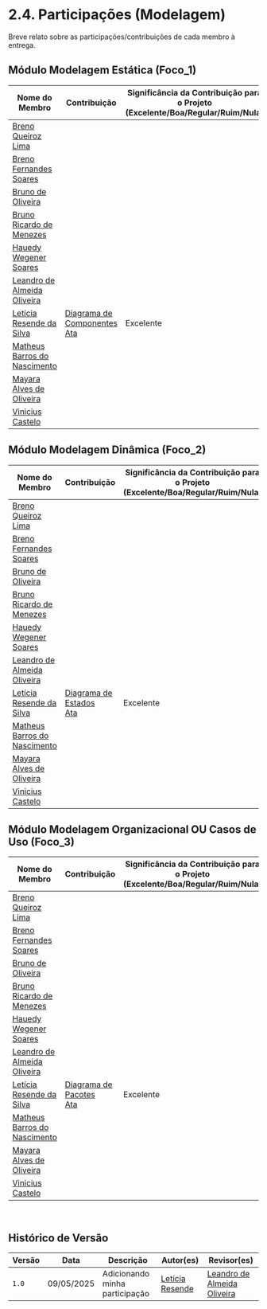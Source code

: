 # 2.4. Participações (Modelagem)

Breve relato sobre as participações/contribuições de cada membro à entrega. 

## Módulo Modelagem Estática (Foco_1)


| Nome do Membro                                                         | Contribuição                                             | Significância da Contribuição para o Projeto (Excelente/Boa/Regular/Ruim/Nula) |
| ---------------------------------------------------------------------- | -------------------------------------------------------- | ------------------------------------------------------------------------------ |
| [Breno Queiroz Lima](https://github.com/brenob6)   |  |  |
| [Breno Fernandes Soares](https://github.com/brenofrds)   |   |    |
| [Bruno de Oliveira](https://github.com/BrunoOLiveirax)  |   | |
| [Bruno Ricardo de Menezes](https://github.com/EhOBruno)  |      |       |
| [Hauedy Wegener Soares](https://github.com/HauedyWS)      |  |          |   
| [Leandro de Almeida Oliveira](https://github.com/leomitx10)          |  |   |
| [Letícia Resende da Silva ](https://github.com/LeticiaResende23) |<a href="https://unbarqdsw2025-1-turma01.github.io/2025.1-T01-_G4_QuemFazNiver_GostaDe_Entrega_02/#/Modelagem/2.1.2.DiagramaComponentes">Diagrama de Componentes</a> <br> <a href="https://unbarqdsw2025-1-turma01.github.io/2025.1-T01-_G4_QuemFazNiver_GostaDe_Entrega_02/#/Modelagem/2.5.1.reuniao1">Ata</a>  | Excelente |
| [Matheus Barros do Nascimento](https://github.com/Ninja-Haiyai)      |    |      |
| [Mayara Alves de Oliveira](https://github.com/Mayara-tech)   |    |  |
| [Vinicius Castelo](https://github.com/Vini47)   |   |    |      


## Módulo Modelagem Dinâmica (Foco_2)

| Nome do Membro                                                         | Contribuição                                             | Significância da Contribuição para o Projeto (Excelente/Boa/Regular/Ruim/Nula) |
| ---------------------------------------------------------------------- | -------------------------------------------------------- | ------------------------------------------------------------------------------ |
| [Breno Queiroz Lima](https://github.com/brenob6)   |  |  |
| [Breno Fernandes Soares](https://github.com/brenofrds)   |   |    |
| [Bruno de Oliveira](https://github.com/BrunoOLiveirax)  |   | |
| [Bruno Ricardo de Menezes](https://github.com/EhOBruno)  |      |       |
| [Hauedy Wegener Soares](https://github.com/HauedyWS)      |  |          |   
| [Leandro de Almeida Oliveira](https://github.com/leomitx10)          |  |   |
| [Letícia Resende da Silva ](https://github.com/LeticiaResende23) | <a href="https://unbarqdsw2025-1-turma01.github.io/2025.1-T01-_G4_QuemFazNiver_GostaDe_Entrega_02/#/Modelagem/2.2.4.DiagramaEstados">Diagrama de Estados</a> <br> <a href="https://unbarqdsw2025-1-turma01.github.io/2025.1-T01-_G4_QuemFazNiver_GostaDe_Entrega_02/#/Modelagem/2.5.1.reuniao1">Ata</a>    | Excelente  |
| [Matheus Barros do Nascimento](https://github.com/Ninja-Haiyai)      |    |      |
| [Mayara Alves de Oliveira](https://github.com/Mayara-tech)   |    |  |
| [Vinicius Castelo](https://github.com/Vini47)   |   |    |    


## Módulo Modelagem Organizacional OU Casos de Uso (Foco_3)
| Nome do Membro                                                         | Contribuição                                             | Significância da Contribuição para o Projeto (Excelente/Boa/Regular/Ruim/Nula) |
| ---------------------------------------------------------------------- | -------------------------------------------------------- | ------------------------------------------------------------------------------ |
| [Breno Queiroz Lima](https://github.com/brenob6)   |  |  |
| [Breno Fernandes Soares](https://github.com/brenofrds)   |   |    |
| [Bruno de Oliveira](https://github.com/BrunoOLiveirax)  |   | |
| [Bruno Ricardo de Menezes](https://github.com/EhOBruno)  |      |       |
| [Hauedy Wegener Soares](https://github.com/HauedyWS)      |  |          |   
| [Leandro de Almeida Oliveira](https://github.com/leomitx10)          |  |   |
| [Letícia Resende da Silva ](https://github.com/LeticiaResende23) | <a href="https://unbarqdsw2025-1-turma01.github.io/2025.1-T01-_G4_QuemFazNiver_GostaDe_Entrega_02/#/Modelagem/2.3.1.DiagramaPacotes">Diagrama de Pacotes</a> <br> <a href="https://unbarqdsw2025-1-turma01.github.io/2025.1-T01-_G4_QuemFazNiver_GostaDe_Entrega_02/#/Modelagem/2.5.1.reuniao1">Ata</a>| Excelente  |
| [Matheus Barros do Nascimento](https://github.com/Ninja-Haiyai)      |    |      |
| [Mayara Alves de Oliveira](https://github.com/Mayara-tech)   |    |  |
| [Vinicius Castelo](https://github.com/Vini47)   |   |    |    


<br>

## **Histórico de Versão**

| Versão | Data | Descrição | Autor(es) | Revisor(es) |
| ------ | ---- | --------- | --------- | ---------- |
| `1.0`  | 09/05/2025 | Adicionando minha participação |[Letícia Resende](https://github.com/LeticiaResende23) |[Leandro de Almeida Oliveira](https://github.com/leomitx10)|
